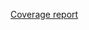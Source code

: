 [Coverage report](https://telematik.prakinf.tu-ilmenau.de/gitlab/dschatz/hydra/-/jobs/artifacts/master/raw/tarpaulin-report.html?job=coverage)